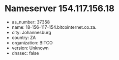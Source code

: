 # Nameserver 154.117.156.18

* as_number: 37358
* name: 18-156-117-154.bitcointernet.co.za.
* city: Johannesburg
* country: ZA
* organization: BITCO
* version: Unknown
* dnssec: false
